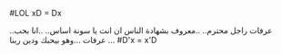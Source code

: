#LOL xD = Dx

..عرفات راجل محترم..
..معروف بشهادة الناس ان انت يا سونة اساس..
..انا بحب عرفات
...وهو بيحبك ودين ربنا ...
#D'x = x'D
